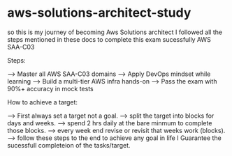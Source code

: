 # aws-solutions-architect-study

so this is my journey of becoming Aws Solutions architect
I followed all the steps mentioned in these docs to complete this exam sucessfully AWS SAA-C03

Steps:

--> Master all AWS SAA-C03 domains
--> Apply DevOps mindset while learning
--> Build a multi-tier AWS infra hands-on
--> Pass the exam with 90%+ accuracy in mock tests

How to achieve a target:

--> First always set a target not a goal.
--> split the target into blocks for days and weeks. 
--> spend 2 hrs daily at the bare minmum to complete those blocks.
--> every week end revise or revisit that weeks work (blocks).
--> follow these steps to the end to achieve any goal in life I Guarantee the sucessfull completeion of the tasks/target.



